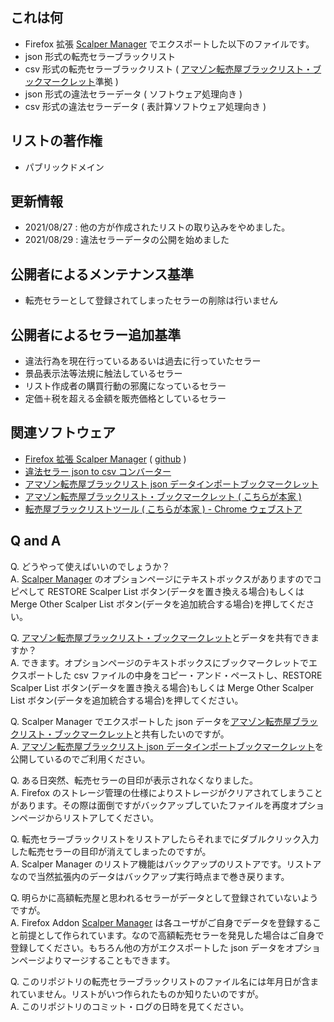 ## これは何
+ Firefox 拡張 [Scalper Manager](https://addons.mozilla.org/ja/firefox/addon/scalper-manager/) でエクスポートした以下のファイルです。
 + json 形式の転売セラーブラックリスト
 + csv 形式の転売セラーブラックリスト ( [アマゾン転売屋ブラックリスト・ブックマークレット](https://note.com/jackpot_hide/n/n228b0876673d)準拠 )
 + json 形式の違法セラーデータ ( ソフトウェア処理向き )
 + csv 形式の違法セラーデータ ( 表計算ソフトウェア処理向き )

## リストの著作権
+ パブリックドメイン

## 更新情報
+ 2021/08/27 : 他の方が作成されたリストの取り込みをやめました。
+ 2021/08/29 : 違法セラーデータの公開を始めました

## 公開者によるメンテナンス基準
+ 転売セラーとして登録されてしまったセラーの削除は行いません

## 公開者によるセラー追加基準
+ 違法行為を現在行っているあるいは過去に行っていたセラー
+ 景品表示法等法規に触法しているセラー
+ リスト作成者の購買行動の邪魔になっているセラー
+ 定価＋税を超える金額を販売価格としているセラー

## 関連ソフトウェア
+ [Firefox 拡張 Scalper Manager](https://addons.mozilla.org/ja/firefox/addon/scalper-manager/) ( [github](https://github.com/mitsugu/Scalper) )
+ [違法セラー json to csv コンバーター](https://github.com/mitsugu/changeseller)
+ [アマゾン転売屋ブラックリスト json データインポートブックマークレット](https://gist.github.com/mitsugu/ac37f886d84d605ab0c34ca02703179b)
+ [アマゾン転売屋ブラックリスト・ブックマークレット ( こちらが本家 )](https://note.com/jackpot_hide/n/n228b0876673d)
+ [転売屋ブラックリストツール ( こちらが本家 ) - Chrome ウェブストア](https://chrome.google.com/webstore/detail/%E8%BB%A2%E5%A3%B2%E5%B1%8B%E3%83%96%E3%83%A9%E3%83%83%E3%82%AF%E3%83%AA%E3%82%B9%E3%83%88%E3%83%84%E3%83%BC%E3%83%AB/hfehbkmogocbghcbdenpjooehooppmjh?hl=ja)

## Q and A
Q. どうやって使えばいいのでしょうか？  
A. [Scalper Manager](https://addons.mozilla.org/ja/firefox/addon/scalper-manager/) のオプションページにテキストボックスがありますのでコピペして RESTORE Scalper List ボタン(データを置き換える場合)もしくは Merge Other Scalper List ボタン(データを追加統合する場合)を押してください。

Q. [アマゾン転売屋ブラックリスト・ブックマークレット](https://note.com/jackpot_hide/n/n228b0876673d)とデータを共有できますか？  
A. できます。オプションページのテキストボックスにブックマークレットでエクスポートした csv ファイルの中身をコピー・アンド・ペーストし、RESTORE Scalper List ボタン(データを置き換える場合)もしくは Merge Other Scalper List ボタン(データを追加統合する場合)を押してください。

Q. Scalper Manager でエクスポートした json データを[アマゾン転売屋ブラックリスト・ブックマークレット](https://note.com/jackpot_hide/n/n228b0876673d)と共有したいのですが。  
A. [アマゾン転売屋ブラックリスト json データインポートブックマークレット](https://gist.github.com/mitsugu/ac37f886d84d605ab0c34ca02703179b)を公開しているのでご利用ください。

Q. ある日突然、転売セラーの目印が表示されなくなりました。  
A. Firefox のストレージ管理の仕様によりストレージがクリアされてしまうことがあります。その際は面倒ですがバックアップしていたファイルを再度オプションページからリストアしてください。

Q. 転売セラーブラックリストをリストアしたらそれまでにダブルクリック入力した転売セラーの目印が消えてしまったのですが。  
A. Scalper Manager のリストア機能はバックアップのリストアです。リストアなので当然拡張内のデータはバックアップ実行時点まで巻き戻ります。

Q. 明らかに高額転売屋と思われるセラーがデータとして登録されていないようですが。  
A. Firefox Addon [Scalper Manager](https://addons.mozilla.org/ja/firefox/addon/scalper-manager/) は各ユーザがご自身でデータを登録すること前提として作られています。なので高額転売セラーを発見した場合はご自身で登録してください。もちろん他の方がエクスポートした json データをオプションページよりマージすることもできます。

Q. このリポジトリの転売セラーブラックリストのファイル名には年月日が含まれていません。リストがいつ作られたものか知りたいのですが。  
A. このリポジトリのコミット・ログの日時を見てください。

